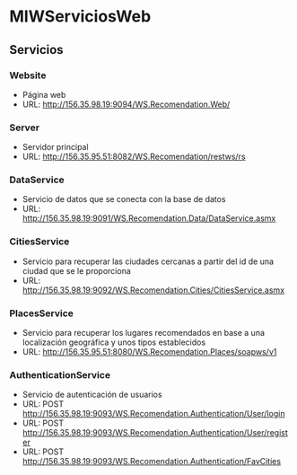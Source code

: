 # MIWServiciosWeb
## Servicios

### Website
* Página web
* URL: http://156.35.98.19:9094/WS.Recomendation.Web/

### Server
* Servidor principal
* URL: http://156.35.95.51:8082/WS.Recomendation/restws/rs

### DataService
* Servicio de datos que se conecta con la base de datos
* URL: http://156.35.98.19:9091/WS.Recomendation.Data/DataService.asmx

### CitiesService
* Servicio para recuperar las ciudades cercanas a partir del id de una ciudad que se le proporciona
* URL: http://156.35.98.19:9092/WS.Recomendation.Cities/CitiesService.asmx

### PlacesService
* Servicio para recuperar los lugares recomendados en base a una localización geográfica y unos tipos establecidos
* URL: http://156.35.95.51:8080/WS.Recomendation.Places/soapws/v1

### AuthenticationService
* Servicio de autenticación de usuarios
* URL: POST http://156.35.98.19:9093/WS.Recomendation.Authentication/User/login
* URL: POST http://156.35.98.19:9093/WS.Recomendation.Authentication/User/register
* URL: POST http://156.35.98.19:9093/WS.Recomendation.Authentication/FavCities

